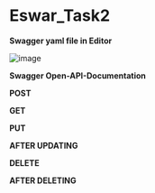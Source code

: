 # Eswar_Task2

**Swagger yaml file in Editor**

![image](https://github.com/eswarganesan/Eswar_Task/assets/104221146/9b15a854-09d1-4f90-987a-97178c0fd8f4)

**Swagger Open-API-Documentation**


**POST**


**GET**



**PUT**



**AFTER UPDATING**



**DELETE**

**AFTER DELETING**




